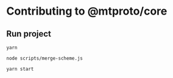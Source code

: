# Contributing to @mtproto/core

## Run project

```
yarn
```

```
node scripts/merge-scheme.js
```

```
yarn start
```
